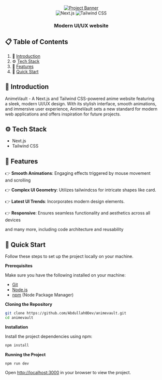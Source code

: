 <div align="center">
  <br />
    <a href="https://bit.ly/3LboNOQ" target="_blank">
      <img src="https://i.postimg.cc/C11s9ZYH/animevaulted.png" alt="Project Banner">
    </a>
  <br />

<div>
  <img src="https://img.shields.io/badge/-Next.js-646CFF?style=for-the-badge&logo=next.js&logoColor=white" alt="Next.js" />
  <img src="https://img.shields.io/badge/-Tailwind_CSS-06B6D4?style=for-the-badge&logo=tailwindcss&logoColor=white" alt="Tailwind CSS" />
</div>



  <h3 align="center">Modern UI/UX website</h3>
 
</div>

## 📋 <a name="table">Table of Contents</a>

1. 🤖 [Introduction](#introduction)
2. ⚙️ [Tech Stack](#tech-stack)
3. 🔋 [Features](#features)
4. 🤸 [Quick Start](#quick-start)

## <a name="introduction">🤖 Introduction</a>

AnimeVault - A Next.js and Tailwind CSS-powered anime website featuring a sleek, modern UI/UX design. With its stylish interface, smooth animations, and immersive user experience, AnimeVault sets a new standard for modern web applications and offers inspiration for future projects.

## <a name="tech-stack">⚙️ Tech Stack</a>

- Next.js
- Tailwind CSS

## <a name="features">🔋 Features</a>
 
👉 **Smooth Animations**: Engaging effects triggered by mouse movement and scrolling

👉 **Complex UI Geometry**: Utilizes tailwindcss for intricate shapes like card.

👉 **Latest UI Trends**: Incorporates modern design elements.

👉 **Responsive**: Ensures seamless functionality and aesthetics across all devices

and many more, including code architecture and reusability

## <a name="quick-start">🤸 Quick Start</a>

Follow these steps to set up the project locally on your machine.

**Prerequisites**

Make sure you have the following installed on your machine:

- [Git](https://git-scm.com/)
- [Node.js](https://nodejs.org/en)
- [npm](https://www.npmjs.com/) (Node Package Manager)

**Cloning the Repository**

```bash
git clone https://github.com/Abdullah0Dev/animevault.git
cd animevault
```

**Installation**

Install the project dependencies using npm:

```bash
npm install
```

**Running the Project**

```bash
npm run dev
```

Open [http://localhost:3000](http://localhost:3000) in your browser to view the project.
 

